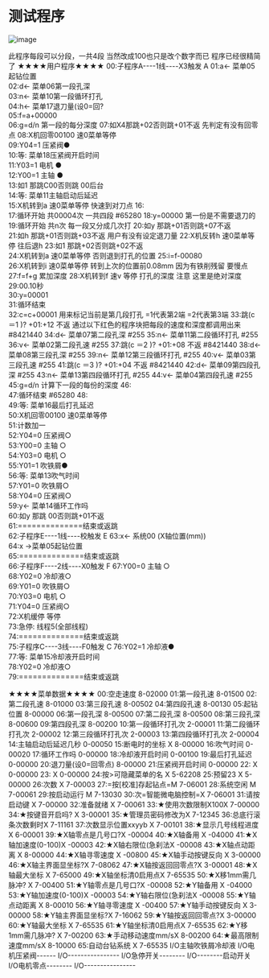 # 测试程序

![image](https://github.com/jia175891641/BR010_-/blob/master/%E6%8D%95%E8%8E%B7.PNG)



此程序每段可以分段，一共4段 当然改成100也只是改个数字而已 程序已经很精简了 
★★★★用户程序★★★★
00:子程序A----1线----X3触发  A
01:a<- 菜单05起钻位置        
02:d<- 菜单06第一段孔深      
03:n<- 菜单10第一段循环打孔  
04:h<- 菜单17退刀量(设0=回?  
05:f=a+00000                 
06:g=d/n                     第一段的每分深度
07:如X4那跳+02否则跳+01不返  先判定有没有回零点
08:X机回零00100 速0菜单等停  
09:Y04=1           压紧阀●  
10:等: 菜单18压紧阀开启时间  
11:Y03=1           电机  ●  
12:Y00=1           主轴  ●  
13:如1 那跳C00否则跳 00后台  
14:等: 菜单11主轴启动后延迟  
15:X机转到a     速0菜单等停  快速到对刀点
16:                          
17:循环开始 共00004次        一共四段 #65280
18:y=00000                   第一份是不需要退刀的
19:循环开始 共n次            每一段又分成几次打
20:如y 那跳+01否则跳+07不返  
21:如h 那跳+01否则跳+03不返  用户有没有设定退刀量
22:X机反转h     速0菜单等停  往后退h
23:如1 那跳+02否则跳+02不返  
24:X机转到a     速0菜单等停  否则退到打孔的位置
25:i=f-00080                 
26:X机转到i     速0菜单等停  转到上次的位置前0.08mm 因为有铁削残留 要慢点
27:f=f+g                     累加深度
28:X机转到f     速v    等停  打孔的深度  注意 这里是绝对深度
29:00.10秒                   
30:y=00001                   
31:循环结束                  
32:c=c+00001                 用来标记当前是第几段打孔 =1代表第2端 =2代表第3端
33:跳(c ＝1 )? +01:+12 不返  通过以下红色的程序块把每段的速度和深度都调用出来 #8421440
34:d<- 菜单07第二段孔深       #255
35:n<- 菜单11第二段循环打孔   #255
36:v<- 菜单02第二段孔速       #255
37:跳(c ＝2 )? +01:+08 不返   #8421440
38:d<- 菜单08第三段孔深       #255
39:n<- 菜单12第三段循环打孔   #255
40:v<- 菜单03第三段孔速       #255
41:跳(c ＝3 )? +01:+04 不返   #8421440
42:d<- 菜单09第四段孔深       #255
43:n<- 菜单13第四段循环打孔   #255
44:v<- 菜单04第四段孔速       #255
45:g=d/n                     计算下一段的每份的深度
46:                          
47:循环结束                   #65280
48:                          
49:等: 菜单16最后打孔延迟    
50:X机回零00100 速0菜单等停  
51:计数加一                  
52:Y04=0           压紧阀○  
53:Y00=0           主轴  ○  
54:Y03=0           电机  ○  
55:Y01=1           吹铁屑●  
56:等: 菜单13吹气时间        
57:Y01=0           吹铁屑○  
58:Y04=0           压紧阀○  
59:y<- 菜单14循环工作吗      
60:如y 那跳 00否则跳+01不返  
61:==============结束或返跳  
62:子程序E----1线----校触发  E
63:x<- 系统00 (X轴位置(mm))  
64:x ->菜单05起钻位置        
65:==============结束或返跳  
66:子程序F----2线----X0触发  F
67:Y00=0           主轴  ○  
68:Y02=0           冷却液○  
69:Y01=0           吹铁屑○  
70:Y03=0           电机  ○  
71:Y04=0           压紧阀○  
72:X机缓停             等停  
73:急停:    线程5(全部线程)  
74:==============结束或返跳  
75:子程序C----3线----F0触发  C
76:Y02=1           冷却液●  
77:等: 菜单15冷却液开启时间  
78:Y02=0           冷却液○  
79:==============结束或返跳  

★★★★菜单数据★★★★
00:空走速度            8-02000
01:第一段孔速          8-01500
02:第二段孔速          8-01000
03:第三段孔速          8-00502
04:第四段孔速          8-00130
05:起钻位置            8-00000
06:第一段孔深          8-00500
07:第二段孔深          8-00500
08:第三段孔深          8-00600
09:第四段孔深          8-00200
10:第一段循环打孔次    2-00001
11:第二段循环打孔次    2-00002
12:第三段循环打孔次    2-00003
13:第四段循环打孔次    2-00004
14:主轴启动后延迟几秒  0-00050
15:断电时的坐标      X 8-00000
16:吹气时间            0-00020
17:循环工作吗          0-00000
18:冷却液开启时间      0-00100
19:最后打孔延迟        0-00000
20:退刀量(设0=回零点)  8-00000
21:压紧阀开启时间      0-00000
22:                  X 0-00000
23:                  X 0-00000
24:按>可隐藏菜单的名 X 5-62208
25:预留23            X 5-00000
26:次数              X 7-00003
27:=按[校准]存起钻点=M 7-06001
28:系统空闲          M 7-00061
29:按启动运行        M 7-13030
30:次=智能微电脑控制=X 7-06001
31:请按启动键        X 7-00000
32:准备就绪          X 7-00061
33:★使用次数限制X100X 7-00000
34:★按键音开启吗?   X 3-00001
35:★管理员密码修改为X 7-12345
36:总底行滚条次数剩时X 7-11161
37:次数显示位置xxyyb X 7-00101
38:★显示几号线程进度X 6-00001
39:★X轴零点是几号口?X  -00004
40:★X轴备用         X  -04000
41:★X轴加速度(0-100)X  -00003
42:★X轴右限位(急刹法X  -00008
43:★X轴点动距离     X 8-00000
44:★X轴寻零速度     X  -00800
45:★X轴手动按键反向 X 3-00000
46:★X轴主界面显坐标?X 7-08062
47:★X轴按返回回零点?X 3-00001
48:★X轴最大坐标     X 7-65000
49:★X轴坐标清0启用点X 7-65535
50:★X移1mm需几脉冲? X 7-00400
51:★Y轴零点是几号口?X  -00008
52:★Y轴备用         X  -04000
53:★Y轴加速度(0-100)X  -00003
54:★Y轴右限位(急刹法X  -00008
55:★Y轴点动距离     X 8-00010
56:★Y轴寻零速度     X  -00400
57:★Y轴手动按键反向 X 3-00000
58:★Y轴主界面显坐标?X 7-16062
59:★Y轴按返回回零点?X 3-00000
60:★Y轴最大坐标     X 7-65535
61:★Y轴坐标清0启用点X 7-65535
62:★Y移1mm需几脉冲? X 7-00200
63:★手动移动速度mm/sX 8-00200
64:★最高限制速度mm/sX 8-10000
65:自动台钻系统      X 7-65535
I/O主轴吹铁屑冷却液
I/O电机压紧阀------
I/O----------------
I/O急停开关--------
I/O--------启动开关
I/O电机零点--------
I/O----------------

